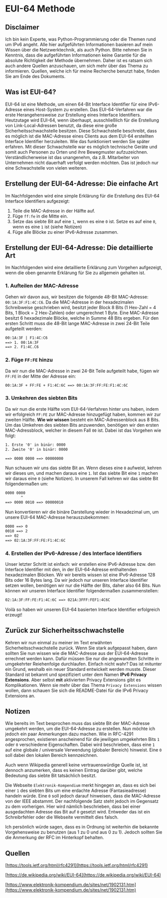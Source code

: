 # EUI-64 Methode

## Disclaimer

Ich bin kein Experte, was Python-Programmierung oder die Themen rund um IPv6 angeht. Alle hier aufgeführten Informationen basieren auf mein Wissen über die Netzwerktechnik, als auch Python. Bitte nehmen Sie in Kenntnis, dass die aufgeführten Informationen keine Garantie für die absolute Richtigkeit der Methode übernehmen. Daher ist es ratsam sich auch andere Quellen anzuschauen, um sich mehr über das Thema zu informieren. Quellen, welche ich für meine Recherche benutzt habe, finden Sie am Ende des Dokuments.

## Was ist EUI-64?

EUI-64 ist eine Methode, um einen 64-Bit Interface Identifier für eine IPv6-Adresse eines Host-System zu erstellen. Das EUI-64-Verfahren war die erste Herangehensweise zur Erstellung eines Interface Identifiers. Heutzutage wird EUI-64, wenn überhaupt, ausschließlich für die Erstellung von Link-Local-Adressen benutzt, da diese eine große Sicherheitsschwachstelle besitzen. Diese Schwachstelle beschreibt, dass es möglich ist die MAC-Adresse eines Clients aus dem EUI-64 erstellten Interface Identifier herzuleiten. Wie das funktioniert werden Sie später erfahren. Mit dieser Schwachstelle war es möglich technische Geräte und somit auch Personen zu Orten und ihre Bewegmuster aufzuzeichnen. Verständlicherweise ist das unangenehm, da z.B. Mitarbeiter von Unternehmen nicht dauerhaft verfolgt werden möchten. Das ist jedoch nur eine Schwachstelle von vielen weiteren.

## Erstellung der EUI-64-Adresse: Die einfache Art

Im Nachfolgenden wird eine simple Erklärung für die Erstellung des EUI-64 Interface Identifiers aufgezeigt:

  1. Teile die MAC-Adresse in der Hälfte auf.
  2. Füge `ff:fe` in die Mitte ein.
  3. Setze das siebte Bit auf eine `1`, wenn es eine `0` ist. Setze es auf eine `0`, wenn es eine `1` ist (siehe Notizen)
  4. Füge alle Blöcke zu einer IPv6-Adresse zusammen.

## Erstellung der EUI-64-Adresse: Die detaillierte Art

Im Nachfolgenden wird eine detaillierte Erklärung zum Vorgehen aufgezeigt, wenn die oben genannte Erklärung für Sie zu allgemein gehalten ist.

### 1. Aufteilen der MAC-Adresse

Gehen wir davon aus, wir besitzen die folgende 48-Bit MAC-Adresse: `00:1A:3F:F1:4C:C6`. Da die MAC-Adresse in der hexadezimalen Schreibweise geschrieben wird, besitzt jeder Block 8 Bits (1 Hex-Zahl = 4 Bits, 1 Block = 2 Hex-Zahlen) oder umgerechnet 1 Byte. Eine MAC-Adresse besitzt 6 hexadezimale Blöcke, welche in Summe 48 Bits ergeben. Für den ersten Schritt muss die 48-Bit lange MAC-Adresse in zwei 24-Bit Teile aufgeteilt werden:

```txt
00:1A:3F | F1:4C:C6
==> 1. 00:1A:3F
==> 2. F1:4C.C6
```

### 2. Füge `FF:FE` hinzu

Da wir nun die MAC-Adresse in zwei 24-Bit Teile aufgeteilt habe, fügen wir `FF:FE` in der Mitte der Adresse ein:

```txt
00:1A:3F + FF:FE + F1:4C:6C ==> 00:1A:3F:FF:FE:F1:4C:6C
```

### 3. Umkehren des siebten Bits

Da wir nun die erste Hälfte vom EUI-64-Verfahren hinter uns haben, indem wir erfolgreich `FF:FE` zur MAC-Adresse hinzugefügt haben, kommen wir zur zweiten Hälfte. **Wie wir wissen** besteht ein MAC-Adressenblock aus 8 Bits. Um das Umkehren des siebten Bits anzuwenden, benötigen wir den ersten MAC-Adressblock, welcher in diesem Fall `00` ist. Dabei ist das Vorgehen wie folgt:

```txt
1. Erste '0' in binär: 0000
2. Zweite '0' in binär: 0000

==> 0000 0000 ==> 00000000
```

Nun schauen wir uns das siebte Bit an. Wenn dieses eine `0` aufweist, kehren wir dieses um, und machen daraus eine `1`. Ist das siebte Bit eine `1` machen wir daraus eine `0` (siehe Notizen). In unserem Fall kehren wir das siebte Bit folgendermaßen um:

```txt
0000 0000
       ^ 
==> 0000 0010 ==> 00000010
```

Nun konvertieren wir die binäre Darstellung wieder in Hexadezimal um, um unsere EUI-64 MAC-Adresse herauszubekommen:

```txt
0000 ==> 0
0010 ==> 2
==> 02
==> 02:1A:3F:FF:FE:F1:4C:6C
```

### 4. Erstellen der IPv6-Adresse / des Interface Identifiers

Unser letzter Schritt ist einfach: wir erstellen eine IPv6-Adresse bzw. den Interface Identifier mit den, in der EUI-64-Adresse enthaltenden hexadezimalen Blöcken. Wir wir bereits wissen ist eine IPv6-Adresse 128 Bits oder 16 Bytes lang. Da wir jedoch nur unseren Interface Identifier setzen wollen, benötigen wir nur die Hälfte der Bits, daher also 64 Bits. Nun können wir unseren Interface Identifier folgendermaßen zusammenstellen:

```txt
02:1A:3F:FF:FE:F1:4C:6C ==> 021A:3FFF:FEF1:4C6C
```

Voilà so haben wir unseren EUI-64 basierten Interface Identifier erfolgreich erzeugt!

## Zurück zur Sicherheitsschwachstelle

Kehren wir nun einmal zu meiner im Text erwähnten Sicherheitsschwachstelle zurück. Wenn Sie stark aufgepasst haben, dann sollten Sie nun wissen wie die MAC-Adresse aus der EUI-64-Adresse errechnet werden kann. Dafür müssen Sie nur die angewandten Schritte in umgekehrter Reiehenfolge durchlaufen. Einfach nicht wahr? Das ist mitunter ein Grund, weshalb ein neuer Standard entwickelt werden musste. Dieser Standard ist bekannt und spezifiziert unter dem Namen **IPv6 Privacy Extensions**. Aber selbst **mit** aktivierten Privacy Extensions gibt es Komplikationen. Wenn sie mehr über das Thema `Privacy Extensions` wissen wollen, dann schauen Sie sich die README-Datei für die IPv6 Privacy Extensions an.

## Notizen

Wie bereits im Text besprochen muss das siebte Bit der MAC-Adresse umgekehrt werden, um die EUI-64-Adresse zu erstellen. Nun möchte ich jedoch ein paar Anmerkungen dazu machen. Wie in RFC-4291 angesprochen, existieren anscheinend für die jewiligen umgekehrten Bits `1` oder `0` verschiedene Eigenschaften. Dabei wird beschrieben, dass eine `1` auf eine globale / universale Verwendung (globaler Bereich) hinweist. Eine `0` soll dabei den lokalen Bereich kennzeichnen.

Auch wenn Wikipedia generell keine vertrauenswürdige Quelle ist, ist dennoch anzumerken, dass es keinen Eintrag darüber gibt, welche Bedeutung das siebte Bit tatsächlich besitzt.

Die Webseite `Elektronik-Kompendium` merkt hingegen an, dass es sich bei einer `1` des siebten Bits um eine erdachte Adresse (Fantasieadresse) handeln würde. Eine `0` soll jedoch darauf hinweisen, dass die MAC-Adresse von der IEEE abstammt. Der nachfolgende Satz steht jedoch im Gegensatz zu dem vorherigen. Hier wird nämlich beschrieben, dass bei einer ausgedachten Adresse das Bit auf `0` gesetzt wird. Entweder das ist ein Schreibrfehler oder die Webseite vermittelt dies falsch.

Ich persönlich würde sagen, dass es in Ordnung ist weiterhin die bekannte Vorgehensweise zu benutzen (aus 1 zu 0 und aus 0 zu 1). Jedoch sollten Sie die Anmerkung der RFC im Hinterkopf behalten.

## Quellen

[https://tools.ietf.org/html/rfc4291](https://tools.ietf.org/html/rfc4291)

[https://de.wikipedia.org/wiki/EUI-64](https://de.wikipedia.org/wiki/EUI-64)

[https://www.elektronik-kompendium.de/sites/net/1902131.htm](https://www.elektronik-kompendium.de/sites/net/1902131.htm)

